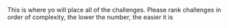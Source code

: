 This is where yo will place all of the challenges.
Please rank challenges in order of complexity, the lower the number, the easier it is